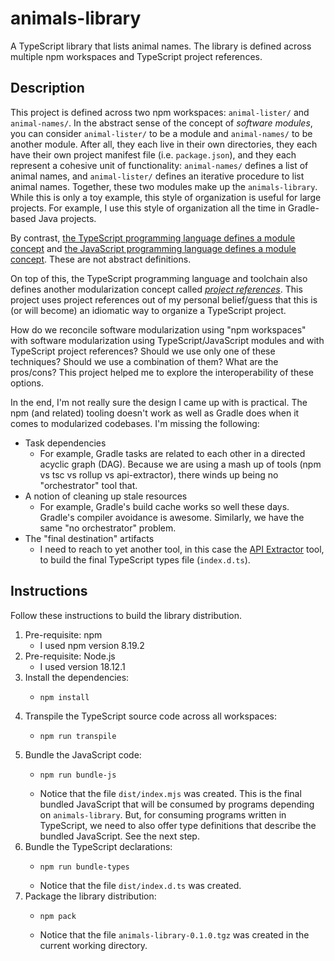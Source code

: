 # animals-library

A TypeScript library that lists animal names. The library is defined across multiple npm workspaces and TypeScript project references.


## Description

This project is defined across two npm workspaces: `animal-lister/` and `animal-names/`. In the abstract sense of the
concept of *software modules*, you can consider `animal-lister/` to be a module and `animal-names/` to be another module.
After all, they each live in their own directories, they each have their own project manifest file (i.e. `package.json`),
and they each represent a cohesive unit of functionality: `animal-names/` defines a list of animal names, and
`animal-lister/` defines an iterative procedure to list animal names. Together, these two modules make up the
`animals-library`. While this is only a toy example, this style of organization is useful for large projects. For example,
I use this style of organization all the time in Gradle-based Java projects. 

By contrast, [the TypeScript programming language defines a module concept](https://www.typescriptlang.org/docs/handbook/modules.html)
and [the JavaScript programming language defines a module concept](https://developer.mozilla.org/en-US/docs/Web/JavaScript/Guide/Modules).
These are not abstract definitions.

On top of this, the TypeScript programming language and toolchain also defines another modularization concept called [*project references*](https://www.typescriptlang.org/docs/handbook/project-references.html).
This project uses project references out of my personal belief/guess that this is (or will become) an idiomatic way to
organize a TypeScript project.

How do we reconcile software modularization using "npm workspaces" with software modularization using TypeScript/JavaScript
modules and with TypeScript project references? Should we use only one of these techniques? Should we use a combination
of them? What are the pros/cons? This project helped me to explore the interoperability of these options.

In the end, I'm not really sure the design I came up with is practical. The npm (and related) tooling doesn't work as
well as Gradle does when it comes to modularized codebases. I'm missing the following:

* Task dependencies
  * For example, Gradle tasks are related to each other in a directed acyclic graph (DAG). Because we are using a mash
    up of tools (npm vs tsc vs rollup vs api-extractor), there winds up being no "orchestrator" tool that.
* A notion of cleaning up stale resources
  * For example, Gradle's build cache works so well these days. Gradle's compiler avoidance is awesome. Similarly, we
    have the same "no orchestrator" problem.
* The "final destination" artifacts
  * I need to reach to yet another tool, in this case the [API Extractor](https://api-extractor.com/) tool, to build
    the final TypeScript types file (`index.d.ts`).


## Instructions

Follow these instructions to build the library distribution.

1. Pre-requisite: npm
    * I used npm version 8.19.2
2. Pre-requisite: Node.js
    * I used version 18.12.1
3. Install the dependencies:
    * ```shell
      npm install
      ```
4. Transpile the TypeScript source code across all workspaces:
    * ```shell
      npm run transpile
      ```
5. Bundle the JavaScript code:
    * ```shell
      npm run bundle-js
      ```
    * Notice that the file `dist/index.mjs` was created. This is the final bundled JavaScript that will be consumed
      by programs depending on `animals-library`. But, for consuming programs written in TypeScript, we need to also
      offer type definitions that describe the bundled JavaScript. See the next step.
6. Bundle the TypeScript declarations:
    * ```shell
      npm run bundle-types
      ```
    * Notice that the file `dist/index.d.ts` was created.
7. Package the library distribution:
    * ```shell
      npm pack
      ```
    * Notice that the file `animals-library-0.1.0.tgz` was created in the current working directory.

